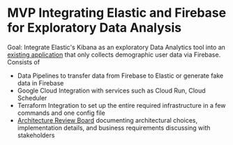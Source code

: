 # MVP Integrating Elastic and Firebase for Exploratory Data Analysis

Goal: Integrate Elastic's Kibana as an exploratory Data Analytics tool into an [existing application](https://dagmarverse.de/) that only collects demographic user data via Firebase.
Consists of 
- Data Pipelines to transfer data from Firebase to Elastic or generate fake data in Firebase
- Google Cloud Integration with services such as Cloud Run, Cloud Scheduler
- Terraform Integration to set up the entire required infrastructure in a few commands and one config file
- [Architecture Review Board](Firebase_Elastic_Integration_ARB.pdf) documenting architectural choices, implementation details, and business requirements discussing with stakeholders
